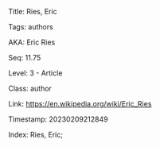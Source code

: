 Title:  Ries, Eric

Tags:   authors

AKA:    Eric Ries

Seq:    11.75

Level:  3 - Article

Class:  author

Link:   https://en.wikipedia.org/wiki/Eric_Ries

Timestamp: 20230209212849

Index:  Ries, Eric; 
